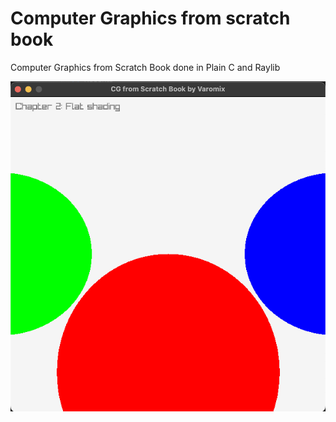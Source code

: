 # Computer Graphics from scratch book
Computer Graphics from Scratch Book
done in Plain C and Raylib

![alt "chapter 2"](./media/cg_scratch_ch2.png)
